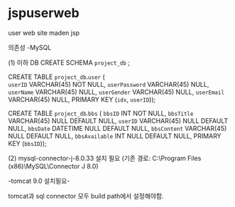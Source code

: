 # jspuserweb
user web site maden jsp

의존성
-MySQL

(1) 이하 DB
CREATE SCHEMA `project_db` ;

CREATE TABLE `project_db`.`user` (  
  `userID` VARCHAR(45) NOT NULL,
  `userPassword` VARCHAR(45) NULL,
  `userName` VARCHAR(45) NULL,
  `userGender` VARCHAR(45) NULL,
  `userEmail` VARCHAR(45) NULL,
  PRIMARY KEY (`idx`, `userID`));

CREATE TABLE `project_db`.`bbs` (
  `bbsID` INT NOT NULL,
  `bbsTitle` VARCHAR(45) NULL DEFAULT NULL,
  `userID` VARCHAR(45) NULL DEFAULT NULL,
  `bbsDate` DATETIME NULL DEFAULT NULL,
  `bbsContent` VARCHAR(45) NULL DEFAULT NULL,
  `bbsAvailable` INT NULL DEFAULT NULL,
  PRIMARY KEY (`bbsID`));

(2) mysql-connector-j-8.0.33 설치 필요
(기존 경로: C:\Program Files (x86)\MySQL\Connector J 8.0)

-tomcat 9.0 설치필요-

tomcat과 sql connector 모두 build path에서 설정해야함.
